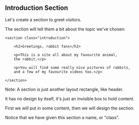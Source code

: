 ## Introduction Section

Let's create a section to greet visitors.

The section will tell them a bit about the topic we've chosen:

	<section class="introduction">

		<h2>Greetings, rabbit fans</h2>

		<p>This is a site all about my favourite animal, 
        the rabbit.</p>

		<p>You will find some really nice pictures of rabbits, 
        and a few of my favourite videos too.</p>

	</section>

Note:
A section is just another layout rectangle, like header.

It has no design by itself, it's just an invisible box to hold content.

First we will put in some content, then we will design the section.

Notice that we have given this section a name, or "class".